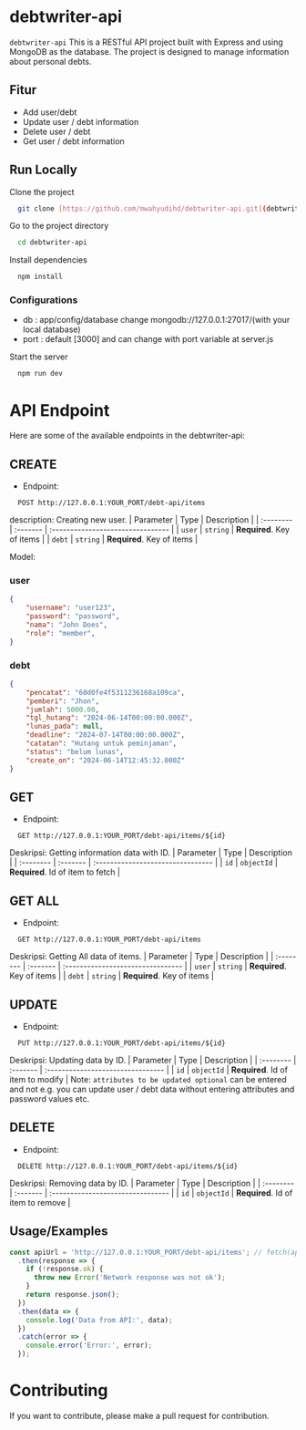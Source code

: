 # debtwriter-api

`debtwriter-api` This is a RESTful API project built with Express and using MongoDB as the database. The project is designed to manage information about personal debts.

## Fitur

- Add user/debt
- Update user / debt information
- Delete user / debt
- Get user / debt information
  
## Run Locally

Clone the project

```bash
  git clone [https://github.com/mwahyudihd/debtwriter-api.git](debtwriter-api.git)
```

Go to the project directory

```bash
  cd debtwriter-api
```

Install dependencies

```bash
  npm install
```
### Configurations
- db : app/config/database change mongodb://127.0.0.1:27017/(with your local database)
- port : default [3000] and can change with port variable at server.js

Start the server

```bash
  npm run dev
```

# API Endpoint
Here are some of the available endpoints in the debtwriter-api:

## CREATE
- Endpoint:
```http
  POST http://127.0.0.1:YOUR_PORT/debt-api/items
```
description: Creating new user.
| Parameter | Type     | Description                       |
| :-------- | :------- | :-------------------------------- |
| `user`      | `string` | **Required**. Key of items |
| `debt`      | `string` | **Required**. Key of items |

Model:
### user
```json
{
    "username": "user123",
    "password": "password",
    "nama": "John Does",
    "role": "member",
}
```
### debt
```json
{
    "pencatat": "60d0fe4f5311236168a109ca",
    "pemberi": "Jhon",
    "jumlah": 5000.00,
    "tgl_hutang": "2024-06-14T00:00:00.000Z",
    "lunas_pada": null,
    "deadline": "2024-07-14T00:00:00.000Z",
    "catatan": "Hutang untuk peminjaman",
    "status": "belum lunas",
    "create_on": "2024-06-14T12:45:32.000Z"
}
```

## GET
- Endpoint:
```http
  GET http://127.0.0.1:YOUR_PORT/debt-api/items/${id}
```
Deskripsi: Getting information data with ID.
| Parameter | Type     | Description                       |
| :-------- | :------- | :-------------------------------- |
| `id`      | `objectId` | **Required**. Id of item to fetch |

## GET ALL
- Endpoint:
```http
  GET http://127.0.0.1:YOUR_PORT/debt-api/items
```
Deskripsi: Getting All data of items.
| Parameter | Type     | Description                       |
| :-------- | :------- | :-------------------------------- |
| `user`      | `string` | **Required**. Key of items |
| `debt`      | `string` | **Required**. Key of items |

## UPDATE
- Endpoint:
```http
  PUT http://127.0.0.1:YOUR_PORT/debt-api/items/${id}
```
Deskripsi: Updating data by ID.
| Parameter | Type     | Description                       |
| :-------- | :------- | :-------------------------------- |
| `id`      | `objectId` | **Required**. Id of item to modify |
Note: `attributes to be updated optional` can be entered and not e.g. you can update user / debt data without entering attributes and password values etc.

## DELETE
- Endpoint:
```http
  DELETE http://127.0.0.1:YOUR_PORT/debt-api/items/${id}
```
Deskripsi: Removing data by ID.
| Parameter | Type     | Description                       |
| :-------- | :------- | :-------------------------------- |
| `id`      | `objectId` | **Required**. Id of item to remove |

## Usage/Examples

```javascript
const apiUrl = 'http://127.0.0.1:YOUR_PORT/debt-api/items'; // fetch(apiUrl)
  .then(response => {
    if (!response.ok) {
      throw new Error('Network response was not ok');
    }
    return response.json();
  })
  .then(data => {
    console.log('Data from API:', data);
  })
  .catch(error => {
    console.error('Error:', error);
  });

```
# Contributing
If you want to contribute, please make a pull request for contribution.
